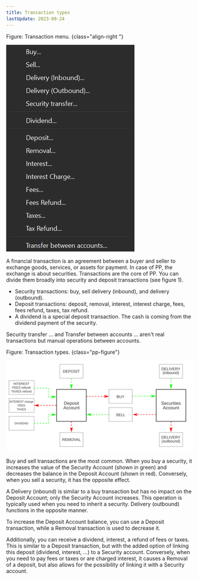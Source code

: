```yaml
---
title: Transaction types
lastUpdate: 2023-09-24
---
```

Figure: Transaction menu. {class="align-right "}

![](images/transaction-types.png)

A financial transaction is an agreement between a buyer and seller to exchange goods, services, or assets for payment. In case of PP, the exchange is about securities. Transactions are the core of PP. You can divide them broadly into security and deposit transactions (see figure 1).

- Security transactions: buy, sell delivery (inbound), and delivery (outbound).
- Deposit transactions: deposit, removal, interest, interest charge, fees, fees refund, taxes, tax refund.
- A dividend is a special deposit transaction. The cash is coming from the dividend payment of the security.

Security transfer ... and Transfer between accounts ... aren't real transactions but manual operations between accounts.


Figure: Transaction types. {class="pp-figure"}

![](../images/info-transaction-types.svg)

Buy and sell transactions are the most common. When you buy a security, it increases the value of the Security Account (shown in green) and decreases the balance in the Deposit Account (shown in red). Conversely, when you sell a security, it has the opposite effect.

A Delivery (inbound) is similar to a buy transaction but has no impact on the Deposit Account; only the Security Account increases. This operation is typically used when you need to inherit a security. Delivery (outbound) functions in the opposite manner.

To increase the Deposit Account balance, you can use a Deposit transaction, while a Removal transaction is used to decrease it.

Additionally, you can receive a dividend, interest, a refund of fees or taxes. This is similar to a Deposit transaction, but with the added option of linking this deposit (dividend, interest, ...) to a Security account. Conversely, when you need to pay fees or taxes or are charged interest, it causes a Removal of a deposit, but also allows for the possibility of linking it with a Security account.